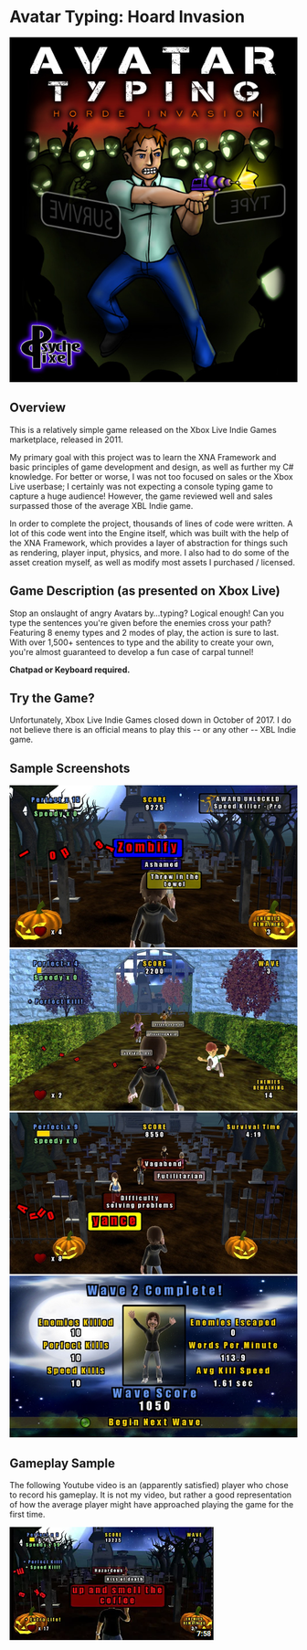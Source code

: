 # Avatar Typing: Hoard Invasion

![Project Sample](github-assets/ATHI-Cover.jpg)

## Overview

This is a relatively simple game released on the Xbox Live Indie Games marketplace, released in 2011.

My primary goal with this project was to learn the XNA Framework and basic principles of game development and design, as well as further my C# knowledge. For better or worse, I was not too focused on sales or the Xbox Live userbase; I certainly was not expecting a console typing game to capture a huge audience! However, the game reviewed well and sales surpassed those of the average XBL Indie game.

In order to complete the project, thousands of lines of code were written. A lot of this code went into the Engine itself, which was built with the help of the XNA Framework, which provides a layer of abstraction for things such as rendering, player input, physics, and more. I also had to do some of the asset creation myself, as well as modify most assets I purchased / licensed.

## Game Description (as presented on Xbox Live)

Stop an onslaught of angry Avatars by…typing? Logical enough! Can you type the sentences you're given before the enemies cross your path? Featuring 8 enemy types and 2 modes of play, the action is sure to last. With over 1,500+ sentences to type and the ability to create your own, you're almost guaranteed to develop a fun case of carpal tunnel!

**Chatpad or Keyboard required.**

## Try the Game?

Unfortunately, Xbox Live Indie Games closed down in October of 2017. I do not believe there is an official means to play this -- or any other -- XBL Indie game.

## Sample Screenshots

![Project Sample](github-assets/ATHI1.jpg)
![Project Sample](github-assets/ATHI2.jpg)
![Project Sample](github-assets/ATHI3.jpg)
![Project Sample](github-assets/ATHI4.jpg)

## Gameplay Sample

The following Youtube video is an (apparently satisfied) player who chose to record his gameplay. It is not my video, but rather a good representation of how the average player might have approached playing the game for the first time.

[![Gameplay Video](github-assets/ATHIVideoThumb.png)](https://www.youtube.com/watch?v=_WiE24BPstQ 'Gameplay video. Note: Not mine!')
